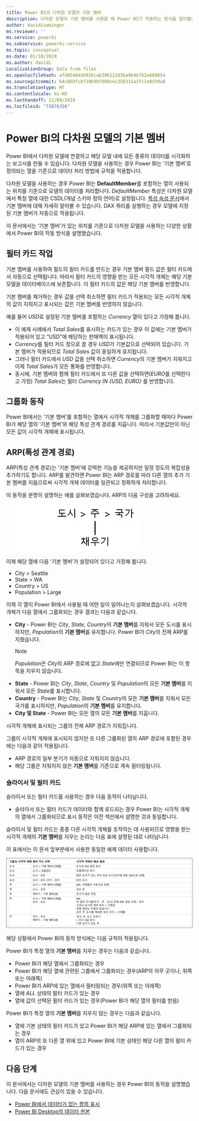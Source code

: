 ```yaml
---
title: Power BI의 다차원 모델의 기본 멤버
description: 다차원 모델의 기본 멤버를 사용할 때 Power BI가 작동하는 방식을 알아봅니다.
author: davidiseminger
ms.reviewer: ''
ms.service: powerbi
ms.subservice: powerbi-service
ms.topic: conceptual
ms.date: 01/10/2019
ms.author: davidi
LocalizationGroup: Data from files
ms.openlocfilehash: afd85404dd926cab396222d3ba9b4bf62e689054
ms.sourcegitcommit: 64c860fcbf2969bf089cec358331a1fc1e0d39a8
ms.translationtype: HT
ms.contentlocale: ko-KR
ms.lasthandoff: 11/09/2019
ms.locfileid: "73876356"
---
```

# <a name="default-member-in-multidimensional-models-in-power-bi"></a>Power BI의 다차원 모델의 기본 멤버

Power BI에서 다차원 모델에 연결하고 해당 모델 내에 모든 종류의 데이터를 시각화하는 보고서를 만들 수 있습니다. 다차원 모델을 사용하는 경우 Power BI는 ‘기본 멤버’로 정의되는 열을 기준으로 데이터 처리 방법에 규칙을 적용합니다.  

다차원 모델을 사용하는 경우 Power BI는 **DefaultMember**를 포함하는 열이 사용되는 위치를 기준으로 모델의 데이터를 처리합니다. *DefaultMember* 특성은 다차원 모델에서 특정 열에 대한 CSDL(개념 스키마 정의 언어)로 설정됩니다. [특성 속성 문서](https://docs.microsoft.com/sql/analysis-services/multidimensional-models/attribute-properties-define-a-default-member?view=sql-server-2017)에서 기본 멤버에 대해 자세히 알아볼 수 있습니다. DAX 쿼리를 실행하는 경우 모델에 지정된 기본 멤버가 자동으로 적용됩니다.

이 문서에서는 ‘기본 멤버’가 있는 위치를 기준으로 다차원 모델을 사용하는 다양한 상황에서 Power BI의 작동 방식을 설명했습니다.  

## <a name="working-with-filter-cards"></a>필터 카드 작업

기본 멤버를 사용하여 필드의 필터 카드를 만드는 경우 기본 멤버 필드 값은 필터 카드에서 자동으로 선택됩니다. 따라서 필터 카드의 영향을 받는 모든 시각적 개체는 해당 기본 모델을 데이터베이스에 보존합니다. 이 필터 카드의 값은 해당 기본 멤버를 반영합니다.

기본 멤버를 제거하는 경우 값을 선택 취소하면 필터 카드가 적용되는 모든 시각적 개체의 값이 지워지고 표시되는 값은 기본 멤버를 반영하지 않습니다.

예를 들어 *USD*로 설정된 기본 멤버를 포함하는 *Currency* 열이 있다고 가정해 봅니다.

* 이 예제 사례에서 *Total Sales*를 표시하는 카드가 있는 경우 이 값에는 기본 멤버가 적용되어 있고 “USD”에 해당하는 판매액이 표시됩니다.
* *Currency*를 필터 카드 창으로 끌 경우 *USD*가 기본값으로 선택되어 있습니다. 기본 멤버가 적용되므로 *Total Sales* 값이 동일하게 유지됩니다.
* 그러나 필터 카드에서 *USD* 값을 선택 취소하면 *Currency*의 기본 멤버가 지워지고 이제 *Total Sales*가 모든 통화를 반영합니다.
* 동시에, 기본 멤버와 함께 필터 카드에서 또 다른 값을 선택하면(*EURO*를 선택한다고 가정) *Total Sales*는 필터 *Currency IN {USD, EURO}* 를 반영합니다.

## <a name="grouping-behavior"></a>그룹화 동작

Power BI에서는 ‘기본 멤버’를 포함하는 열에서 시각적 개체를 그룹화할 때마다 Power BI가 해당 열의 ‘기본 멤버’와 해당 특성 관계 경로를 지웁니다.   따라서 기본값만이 아닌 모든 값이 시각적 개체에 표시됩니다.

## <a name="attribute-relationship-paths-arps"></a>ARP(특성 관계 경로)

ARP(특성 관계 경로)는 ‘기본 멤버’에 강력한 기능을 제공하지만 일정 정도의 복잡성을 추가하기도 합니다.  ARP를 발견하면 Power BI는 ARP 경로를 따라 다른 열의 추가 기본 멤버를 지움으로써 시각적 개체 데이터를 일관되고 정확하게 처리합니다.

이 동작을 분명히 설명하는 예를 살펴보겠습니다. ARP의 다음 구성을 고려하세요.

![다차원 모델의 ARP](media/desktop-default-member-multidimensional-models/default-members_01.png)

이제 해당 열에 다음 ‘기본 멤버’가 설정되어 있다고 가정해 봅니다. 

* City > Seattle
* State > WA
* Country > US
* Population > Large

이제 각 열이 Power BI에서 사용될 때 어떤 일이 일어나는지 살펴보겠습니다. 시각적 개체가 다음 열에서 그룹화되는 경우 결과는 다음과 같습니다.

* **City** - Power BI는 *City*, *State*, *Country*의 **기본 멤버**를 지워서 모든 도시를 표시하지만, *Population*의 **기본 멤버**를 유지합니다. Power BI가 *City*의 전체 ARP를 지웠습니다.
    > [!NOTE]
    > *Population*은 *City*의 ARP 경로에 없고 *State*에만 연결되므로 Power BI는 이 항목을 지우지 않습니다.
* **State** - Power BI는 *City*, *State*, *Country* 및 *Population*의 모든 **기본 멤버**를 지워서 모든 *State*를 표시합니다.
* **Country** - Power BI는 *City*, *State* 및 *Country*의 모든 **기본 멤버**를 지워서 모든 국가를 표시하지만, *Population*의 **기본 멤버**를 유지합니다.
* **City 및 State** - Power BI는 모든 열의 모든 **기본 멤버**를 지웁니다.

시각적 개체에 표시되는 그룹의 전체 ARP 경로가 지워집니다. 

그룹이 시각적 개체에 표시되지 않지만 또 다른 그룹화된 열의 ARP 경로에 포함된 경우에는 다음과 같이 적용됩니다.

* ARP 경로의 일부 분기가 자동으로 지워지지 않습니다.
* 해당 그룹은 지워지지 않은 **기본 멤버**를 기준으로 계속 필터링됩니다.

### <a name="slicers-and-filter-cards"></a>슬라이서 및 필터 카드

슬라이서 또는 필터 카드를 사용하는 경우 다음 동작이 나타납니다.

* 슬라이서 또는 필터 카드가 데이터와 함께 로드되는 경우 Power BI는 시각적 개체의 열에서 그룹화되므로 표시 동작은 이전 섹션에서 설명한 것과 동일합니다.

슬라이서 및 필터 카드는 종종 다른 시각적 개체를 조작하는 데 사용되므로 영향을 받는 시각적 개체의 **기본 멤버**를 지우는 논리는 다음 표에 설명된 대로 나타납니다. 

이 표에서는 이 문서 앞부분에서 사용한 동일한 예제 데이터 사용합니다.

![슬라이서 및 필터 카드를 통한 동작 또는 Power BI 기본 멤버 지우기](media/desktop-default-member-multidimensional-models/default-members_02.png)

해당 상황에서 Power BI의 동작 방식에는 다음 규칙이 적용됩니다.

Power BI가 특정 열의 **기본 멤버**를 지우는 경우는 다음과 같습니다.

* Power BI가 해당 열에서 그룹화되는 경우
* Power BI가 해당 열에 관련된 그룹에서 그룹화되는 경우(ARP의 아무 곳이나, 위쪽 또는 아래쪽)
* Power BI가 ARP에 있는 열에서 필터링되는 경우(위쪽 또는 아래쪽)
* 열에 *ALL* 상태의 필터 카드가 있는 경우
* 열에 값이 선택된 필터 카드가 있는 경우(Power BI가 해당 열의 필터를 받음)

Power BI가 특정 열의 **기본 멤버**를 지우지 않는 경우는 다음과 같습니다.

* 열에 기본 상태의 필터 카드가 있고 Power BI가 해당 ARP에 있는 열에서 그룹화되는 경우
* 열이 ARP의 또 다른 열 위에 있고 Power BI에 기본 상태인 해당 다른 열의 필터 카드가 있는 경우


## <a name="next-steps"></a>다음 단계

이 문서에서는 다차원 모델의 기본 멤버를 사용하는 경우 Power BI의 동작을 설명했습니다. 다음 문서에도 관심이 있을 수 있습니다. 

* [Power BI에서 데이터가 없는 항목 표시](desktop-show-items-no-data.md)
* [Power BI Desktop의 데이터 원본](desktop-data-sources.md)
